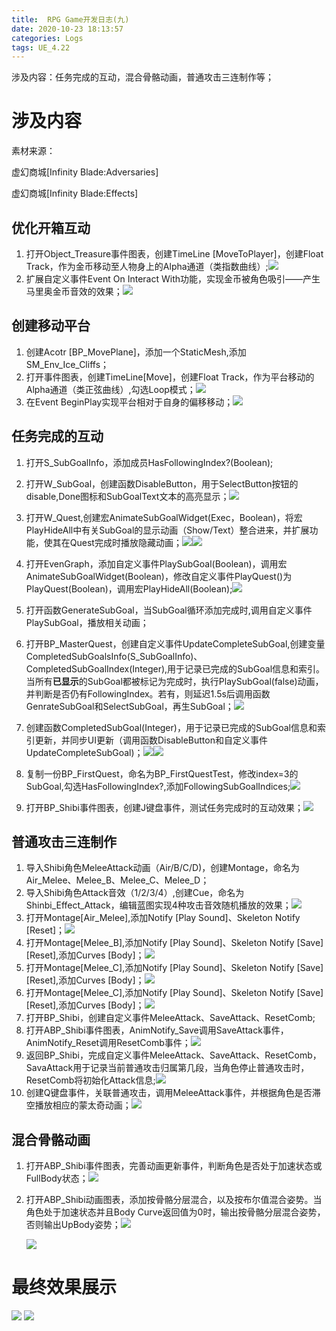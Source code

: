```yaml
---
title:  RPG Game开发日志(九)
date: 2020-10-23 18:13:57
categories: Logs
tags: UE_4.22 
---
```


涉及内容：任务完成的互动，混合骨骼动画，普通攻击三连制作等；

<!--more-->

# 涉及内容

素材来源：

虚幻商城[Infinity Blade:Adversaries]

虚幻商城[Infinity Blade:Effects]

## 优化开箱互动

1. 打开Object_Treasure事件图表，创建TimeLine [MoveToPlayer]，创建Float Track，作为金币移动至人物身上的Alpha通道（类指数曲线）;<img src='https://img-blog.csdnimg.cn/20201023182304187.png'>
2. 扩展自定义事件Event On Interact With功能，实现金币被角色吸引——产生马里奥金币音效的效果；<img src='https://img-blog.csdnimg.cn/20201023182357341.png'>

## 创建移动平台

1. 创建Acotr [BP_MovePlane]，添加一个StaticMesh,添加SM_Env_Ice_Cliffs；
2. 打开事件图表，创建TimeLine[Move]，创建Float Track，作为平台移动的Alpha通道（类正弦曲线）,勾选Loop模式；<img src='https://img-blog.csdnimg.cn/20201023183342627.png'>
3. 在Event BeginPlay实现平台相对于自身的偏移移动；<img src='https://img-blog.csdnimg.cn/20201023183559104.png'>

## 任务完成的互动

1. 打开S_SubGoalInfo，添加成员HasFollowingIndex?(Boolean);

2. 打开W_SubGoal，创建函数DisableButton，用于SelectButton按钮的disable,Done图标和SubGoalText文本的高亮显示；<img src='https://img-blog.csdnimg.cn/20201023184922881.png'>

3. 打开W_Quest,创建宏AnimateSubGoalWidget(Exec，Boolean)，将宏PlayHideAll中有关SubGoal的显示动画（Show/Text）整合进来，并扩展功能，使其在Quest完成时播放隐藏动画；<img src='https://img-blog.csdnimg.cn/20201023190840946.png'><img src='https://img-blog.csdnimg.cn/20201023190652645.png'>

4. 打开EvenGraph，添加自定义事件PlaySubGoal(Boolean)，调用宏AnimateSubGoalWidget(Boolean)，修改自定义事件PlayQuest()为PlayQuest(Boolean)，调用宏PlayHideAll(Boolean);<img src='https://img-blog.csdnimg.cn/20201023191105631.png'>

5. 打开函数GenerateSubGoal，当SubGoal循环添加完成时,调用自定义事件PlaySubGoal，播放相关动画；

6. 打开BP_MasterQuest，创建自定义事件UpdateCompleteSubGoal,创建变量CompletedSubGoalsInfo(S_SubGoalInfo)、CompletedSubGoalIndex(Integer),用于记录已完成的SubGoal信息和索引。当所有**已显示**的SubGoal都被标记为完成时，执行PlaySubGoal(false)动画，并判断是否仍有FollowingIndex。若有，则延迟1.5s后调用函数GenrateSubGoal和SelectSubGoal，再生SubGoal；<img src='https://img-blog.csdnimg.cn/20201023193814396.png'>

7. 创建函数CompletedSubGoal(Integer)，用于记录已完成的SubGoal信息和索引更新，并同步UI更新（调用函数DisableButton和自定义事件UpdateCompleteSubGoal)；<img src='https://img-blog.csdnimg.cn/20201023194332860.png'><img src='https://img-blog.csdnimg.cn/20201023194354363.png'>

8. 复制一份BP_FirstQuest，命名为BP_FirstQuestTest，修改index=3的SubGoal,勾选HasFollowingIndex?,添加FollowingSubGoalIndices;<img src='https://img-blog.csdnimg.cn/20201023195017556.png'>

9. 打开BP_Shibi事件图表，创建J键盘事件，测试任务完成时的互动效果；<img src='https://img-blog.csdnimg.cn/20201023194602440.png'>

## 普通攻击三连制作

1. 导入Shibi角色MeleeAttack动画（Air/B/C/D)，创建Montage，命名为Air_Melee、Melee_B、Melee_C、Melee_D；
2. 导入Shibi角色Attack音效（1/2/3/4）,创建Cue，命名为Shinbi_Effect_Attack，编辑蓝图实现4种攻击音效随机播放的效果；<img src='https://img-blog.csdnimg.cn/20201024173918860.png'>
3. 打开Montage[Air_Melee],添加Notify [Play Sound]、Skeleton Notify [Reset]；<img src='https://img-blog.csdnimg.cn/2020102417450352.png'>
4. 打开Montage[Melee_B],添加Notify [Play Sound]、Skeleton Notify [Save] [Reset],添加Curves [Body]；<img src='https://img-blog.csdnimg.cn/20201024174714903.png'>
5. 打开Montage[Melee_C],添加Notify [Play Sound]、Skeleton Notify [Save] [Reset],添加Curves [Body]；<img src='https://img-blog.csdnimg.cn/20201024174753486.png'>
6. 打开Montage[Melee_C],添加Notify [Play Sound]、Skeleton Notify [Save] [Reset],添加Curves [Body]；<img src='https://img-blog.csdnimg.cn/20201024174837728.png'>
7. 打开BP_Shibi，创建自定义事件MeleeAttack、SaveAttack、ResetComb;
8. 打开ABP_Shibi事件图表，AnimNotify_Save调用SaveAttack事件，AnimNotify_Reset调用ResetComb事件；<img src='https://img-blog.csdnimg.cn/20201024175438930.png'>
9. 返回BP_Shibi，完成自定义事件MeleeAttack、SaveAttack、ResetComb，SavaAttack用于记录当前普通攻击归属第几段，当角色停止普通攻击时，ResetComb将初始化Attack信息;<img src='https://img-blog.csdnimg.cn/20201024175625435.png'>
10. 创建Q键盘事件，关联普通攻击，调用MeleeAttack事件，并根据角色是否滞空播放相应的蒙太奇动画；<img src='https://img-blog.csdnimg.cn/20201024175856577.png'>

## 混合骨骼动画

1. 打开ABP_Shibi事件图表，完善动画更新事件，判断角色是否处于加速状态或FullBody状态；<img src='https://img-blog.csdnimg.cn/20201024180437185.png'>

2. 打开ABP_Shibi动画图表，添加按骨骼分层混合，以及按布尔值混合姿势。当角色处于加速状态并且Body Curve返回值为0时，输出按骨骼分层混合姿势，否则输出UpBody姿势；<img src='https://img-blog.csdnimg.cn/20201024181347328.png'>

   <img src='https://img-blog.csdnimg.cn/20201024180639713.png'>



# 最终效果展示

<img src='https://img-blog.csdnimg.cn/2020102417301295.gif'>

<img src='https://img-blog.csdnimg.cn/20201024173043229.gif'>